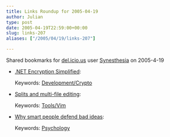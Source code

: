 ```yaml
---
title: Links Roundup for 2005-04-19
author: Julian
type: post
date: 2005-04-19T22:59:00+00:00
slug: links-207 
aliases: ["/2005/04/19/links-207"]

---
```

Shared bookmarks for [del.icio.us][1] user  [Synesthesia][2] on 2005-4-19

  * [.NET Encryption Simplified][3]:
   
    Keywords: [Development/Crypto][4]
  * [Splits and multi-file editing][5]:
   
    Keywords: [Tools/Vim][6]
  * [Why smart people defend bad ideas][7]:
   
    Keywords: [Psychology][8]

 [1]: https://del.icio.us/
 [2]: https://del.icio.us/synesthesia
 [3]: https://www.codeproject.com/useritems/SimpleEncryption.asp "https://www.codeproject.com/useritems/SimpleEncryption.asp"
 [4]: https://del.icio.us/synesthesia/Development/Crypto
 [5]: https://www.jmcpherson.org/windows.html "https://www.jmcpherson.org/windows.html"
 [6]: https://del.icio.us/synesthesia/Tools/Vim
 [7]: https://www.scottberkun.com/essays/essay40.htm "https://www.scottberkun.com/essays/essay40.htm"
 [8]: https://del.icio.us/synesthesia/Psychology